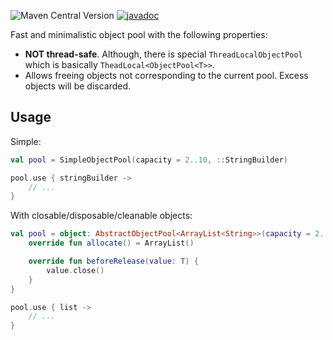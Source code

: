 ![Maven Central Version](https://img.shields.io/maven-central/v/io.github.adokky/object-pool)
[![javadoc](https://javadoc.io/badge2/io.github.adokky/object-pool/javadoc.svg)](https://javadoc.io/doc/io.github.adokky/object-pool)

Fast and minimalistic object pool with the following properties:
* **NOT thread-safe**. Although, there is special `ThreadLocalObjectPool` which is basically `TheadLocal<ObjectPool<T>>`.
* Allows freeing objects not corresponding to the current pool. Excess objects will be discarded.


## Usage

Simple:

```kotlin
val pool = SimpleObjectPool(capacity = 2..10, ::StringBuilder)

pool.use { stringBuilder ->
    // ...
}
```

With closable/disposable/cleanable objects:

```kotlin
val pool = object: AbstractObjectPool<ArrayList<String>>(capacity = 2..10) {
    override fun allocate() = ArrayList()

    override fun beforeRelease(value: T) {
        value.close()
    }
}

pool.use { list ->
    // ...
}
```
